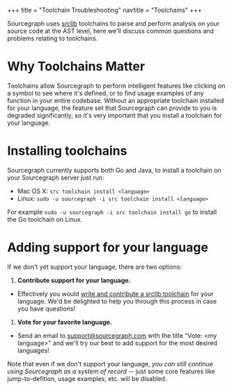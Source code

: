 +++
title = "Toolchain Troubleshooting"
navtitle = "Toolchains"
+++

Sourcegraph uses [srclib](https://srclib.org) toolchains to parse and perform analysis on your source code at the AST level, here we'll discuss common questions and problems relating to toolchains.

# Why Toolchains Matter

Toolchains allow Sourcegraph to perform intelligent features like clicking on a symbol to see where it's defined, or to find usage examples of any function in your entire codebase. Without an appropriate toolchain installed for your language, the feature set that Sourcegraph can provide to you is degraded significantly, so it's very important that you install a toolchain for your language.

# Installing toolchains

Sourcegraph currently supports both Go and Java, to install a toolchain on your Sourcegraph server just run:

* Mac OS X: `src toolchain install <language>`
* Linux: `sudo -u sourcegraph -i src toolchain install <language>`

For example `sudo -u sourcegraph -i src toolchain install go` to install the Go toolchain on Linux.

# Adding support for your language

If we don't yet support your language, there are two options:

1. **Contribute support for your language.**
  * Effectively you would [write and contribute a srclib toolchain](https://sourcegraph.com/github.com/sourcegraph/srclib) for your language. We'd be delighted to help you through this process in case you have questions!
1. **Vote for your favorite language.**
  * Send an email to [support@sourcegraph.com](mailto:support@sourcegraph.com) with the title "Vote: &lt;my language&gt;" and we'll try our best to add support for the most desired languages!

Note that even if we don't support your language, _you can still continue using Sourcegraph as a system of record_ -- just some core features like jump-to-defition, usage examples, etc. will be disabled.
